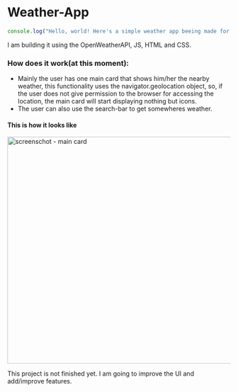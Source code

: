 # Weather-App

```javascript
console.log("Hello, world! Here's a simple weather app beeing made for studying js basics.")
```

I am building it using the OpenWeatherAPI, JS, HTML and CSS.

### How does it work(at this moment):
* Mainly the user has one main card that shows him/her the nearby weather, this functionality uses the navigator.geolocation object, so, if the user does not give permission to
the browser for accessing the location, the main card will start displaying nothing but icons.
* The user can also use the search-bar to get somewheres weather.

#### This is how it looks like
<img alt="screenschot - main card" src="https://user-images.githubusercontent.com/74681686/134199944-1c67636e-ee16-439d-bdb1-faf4ec3b8265.png" height="512px"/>

This project is not finished yet. I am going to improve the UI and add/improve features.
